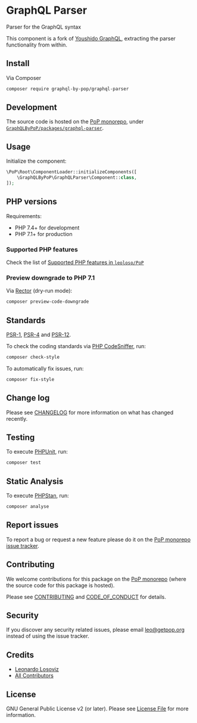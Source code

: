 # GraphQL Parser

<!--
[![Build Status][ico-travis]][link-travis]
[![Quality Score][ico-code-quality]][link-code-quality]
[![Software License][ico-license]](LICENSE.md)
[![Latest Version on Packagist][ico-version]][link-packagist]
[![Coverage Status][ico-scrutinizer]][link-scrutinizer]
[![Total Downloads][ico-downloads]][link-downloads]
-->

Parser for the GraphQL syntax

This component is a fork of [Youshido GraphQL](https://github.com/youshido-php/GraphQL), extracting the parser functionality from within.

## Install

Via Composer

``` bash
composer require graphql-by-pop/graphql-parser
```

## Development

The source code is hosted on the [PoP monorepo](https://github.com/leoloso/PoP), under [`GraphQLByPoP/packages/graphql-parser`](https://github.com/leoloso/PoP/tree/master/layers/GraphQLByPoP/packages/graphql-parser).

## Usage

Initialize the component:

``` php
\PoP\Root\ComponentLoader::initializeComponents([
    \GraphQLByPoP\GraphQLParser\Component::class,
]);
```

## PHP versions

Requirements:

- PHP 7.4+ for development
- PHP 7.1+ for production

### Supported PHP features

Check the list of [Supported PHP features in `leoloso/PoP`](https://github.com/leoloso/PoP/#supported-php-features)

### Preview downgrade to PHP 7.1

Via [Rector](https://github.com/rectorphp/rector) (dry-run mode):

```bash
composer preview-code-downgrade
```

## Standards

[PSR-1](https://www.php-fig.org/psr/psr-1), [PSR-4](https://www.php-fig.org/psr/psr-4) and [PSR-12](https://www.php-fig.org/psr/psr-12).

To check the coding standards via [PHP CodeSniffer](https://github.com/squizlabs/PHP_CodeSniffer), run:

``` bash
composer check-style
```

To automatically fix issues, run:

``` bash
composer fix-style
```

## Change log

Please see [CHANGELOG](CHANGELOG.md) for more information on what has changed recently.

## Testing

To execute [PHPUnit](https://phpunit.de/), run:

``` bash
composer test
```

## Static Analysis

To execute [PHPStan](https://github.com/phpstan/phpstan), run:

``` bash
composer analyse
```

## Report issues

To report a bug or request a new feature please do it on the [PoP monorepo issue tracker](https://github.com/leoloso/PoP/issues).

## Contributing

We welcome contributions for this package on the [PoP monorepo](https://github.com/leoloso/PoP) (where the source code for this package is hosted).

Please see [CONTRIBUTING](CONTRIBUTING.md) and [CODE_OF_CONDUCT](CODE_OF_CONDUCT.md) for details.

## Security

If you discover any security related issues, please email leo@getpop.org instead of using the issue tracker.

## Credits

- [Leonardo Losoviz][link-author]
- [All Contributors][link-contributors]

## License

GNU General Public License v2 (or later). Please see [License File](LICENSE.md) for more information.

[ico-version]: https://img.shields.io/packagist/v/graphql-by-pop/graphql-parser.svg?style=flat-square
[ico-license]: https://img.shields.io/badge/license-MIT-brightgreen.svg?style=flat-square
[ico-travis]: https://img.shields.io/travis/graphql-by-pop/graphql-parser/master.svg?style=flat-square
[ico-scrutinizer]: https://img.shields.io/scrutinizer/coverage/g/graphql-by-pop/graphql-parser.svg?style=flat-square
[ico-code-quality]: https://img.shields.io/scrutinizer/g/graphql-by-pop/graphql-parser.svg?style=flat-square
[ico-downloads]: https://img.shields.io/packagist/dt/graphql-by-pop/graphql-parser.svg?style=flat-square

[link-packagist]: https://packagist.org/packages/graphql-by-pop/graphql-parser
[link-travis]: https://travis-ci.org/graphql-by-pop/graphql-parser
[link-scrutinizer]: https://scrutinizer-ci.com/g/graphql-by-pop/graphql-parser/code-structure
[link-code-quality]: https://scrutinizer-ci.com/g/graphql-by-pop/graphql-parser
[link-downloads]: https://packagist.org/packages/graphql-by-pop/graphql-parser
[link-author]: https://github.com/leoloso
[link-contributors]: ../../../../../../contributors
